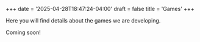 +++
date = '2025-04-28T18:47:24-04:00'
draft = false
title = 'Games'
+++

Here you will find details about the games we are developing.

Coming soon!
